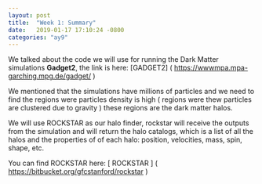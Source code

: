```yaml
---
layout: post
title:  "Week 1: Summary"
date:   2019-01-17 17:10:24 -0800
categories: "ay9"
---
```


We talked about the code we will use for running the Dark Matter  simulations **Gadget2**, the link is here: [GADGET2] ( https://wwwmpa.mpa-garching.mpg.de/gadget/ )

We mentioned that the simulations have millions of particles and we need to find the regions were particles density is high ( regions were thew particles are clustered due to gravity ) these regions are the dark matter halos.

We will use ROCKSTAR as our halo finder, rockstar will receive the outputs from the simulation and will return the halo catalogs, which is a list of all the halos and the properties of of each halo: position, velocities, mass, spin, shape, etc.

You can find ROCKSTAR here:   [ ROCKSTAR ] ( https://bitbucket.org/gfcstanford/rockstar )
